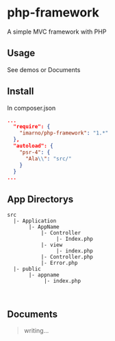 # php-framework

A simple MVC framework with PHP

## Usage

See demos or Documents

## Install

In composer.json
```composer.json
...
  "require": {
    "imarno/php-framework": "1.*"
  },
  "autoload": {
    "psr-4": {
      "Ala\\": "src/"
    }
  }
...
```

## App Directorys
```dir
src
  |- Application
       |- AppName
           |- Controller
                |- Index.php
           |- view
                |- index.php
           |- Controller.php
           |- Error.php
  |- public
       |- appname
            |- index.php
  
  
```

## Documents

> writing...
